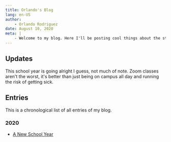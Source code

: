 ```yaml
---
title: Orlando's Blog
lang: en-US
author:
	- Orlando Rodriguez
date: August 10, 2020
meta: |
	- Welcome to my blog. Here I'll be posting cool things about the stuff I do and other personal things that don't really have a place on my more serious main site. 
---
```


## Updates

This school year is going alright I guess, not much of note. Zoom classes aren't the worst, it's better than just being on campus all day and running the risk of getting sick. 

## Entries

This is a chronological list of all entries of my blog.

### 2020

- [A New School Year](/entries/a_new_year.php)
